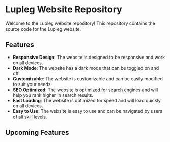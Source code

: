 

# Lupleg Website Repository

Welcome to the Lupleg website repository! This repository contains the source code for the Lupleg website.

## Features

- **Responsive Design**: The website is designed to be responsive and work on all devices.
- **Dark Mode**: The website has a dark mode that can be toggled on and off.
- **Customizable**: The website is customizable and can be easily modified to suit your needs.
- **SEO Optimized**: The website is optimized for search engines and will help you rank higher in search results.
- **Fast Loading**: The website is optimized for speed and will load quickly on all devices.
- **Easy to Use**: The website is easy to use and can be navigated by users of all skill levels.

## Upcoming Features
